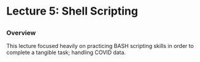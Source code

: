 # Lecture 5: Shell Scripting
##

### Overview
This lecture focused heavily on practicing BASH scripting skills in order to complete a tangible task; handling COVID data.  

